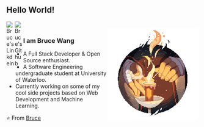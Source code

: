 ## Hello World!

<a href="https://www.linkedin.com/in/brucewang1030/">
  <img align="left" alt="Bruce's Linkdein" width="22px" src="https://cdn.jsdelivr.net/npm/simple-icons@v3/icons/linkedin.svg" />
</a>
<a href="https://github.com/BruceWang1030">
  <img align="left" alt="Bruce's Github" width="22px" src="https://cdn.jsdelivr.net/npm/simple-icons@v3/icons/github.svg" />
</a>

<br />
<img align="right" alt="Hello" width="240px" src="https://github.com/BruceWang1030/BruceWang1030/blob/master/campfire.png" />

### I am Bruce Wang
- A Full Stack Developer & Open Source enthusiast.
- A Software Engineering undergraduate student at University of Waterloo. 
- Currently working on some of my cool side projects based on Web Development and Machine Learning.


⭐️ From [Bruce](https://github.com/BruceWang1030)
